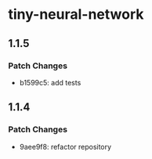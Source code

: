 # tiny-neural-network

## 1.1.5

### Patch Changes

- b1599c5: add tests

## 1.1.4

### Patch Changes

- 9aee9f8: refactor repository
